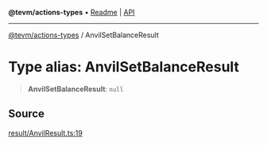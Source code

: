 **@tevm/actions-types** • [Readme](../README.md) \| [API](../globals.md)

***

[@tevm/actions-types](../README.md) / AnvilSetBalanceResult

# Type alias: AnvilSetBalanceResult

> **AnvilSetBalanceResult**: `null`

## Source

[result/AnvilResult.ts:19](https://github.com/evmts/tevm-monorepo/blob/main/packages/actions-types/src/result/AnvilResult.ts#L19)
